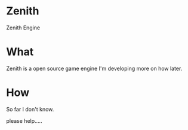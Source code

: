 # Zenith
Zenith Engine

# What
Zenith is a open source game engine I'm developing more on how later.

# How

So far I don't know.

please help.....

